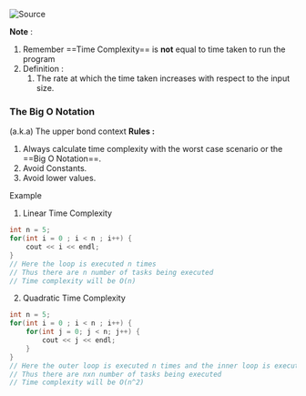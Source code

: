 ![Source](https://youtu.be/FPu9Uld7W-E)

**Note** :
1. Remember ==Time Complexity== is **not** equal to time taken to run the program
2. Definition : 
	1. The rate at which the time taken increases with respect to the input size.

### The Big O Notation
(a.k.a) The upper bond context
**Rules :**
1. Always calculate time complexity with the worst case scenario or the ==Big O Notation==.
2. Avoid Constants.
3. Avoid lower values.

Example
1. Linear Time Complexity
```cpp
int n = 5;
for(int i = 0 ; i < n ; i++) {
	cout << i << endl;
}
// Here the loop is executed n times
// Thus there are n number of tasks being executed
// Time complexity will be O(n)
```

2. Quadratic Time Complexity
```cpp
int n = 5;
for(int i = 0 ; i < n ; i++) {
	for(int j = 0; j < n; j++) {
		cout << j << endl;
	}
}
// Here the outer loop is executed n times and the inner loop is executed n times
// Thus there are nxn number of tasks being executed
// Time complexity will be O(n^2)
```
